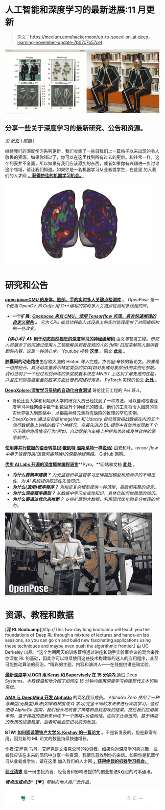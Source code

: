 # 人工智能和深度学习的最新进展:11 月更新

> 原文：<https://medium.com/hackernoon/up-to-speed-on-ai-deep-learning-november-update-7b07c7b57cef>

![](img/d9a0e06cc829bb8043f92e0781948cef.png)

## 分享一些关于深度学习的最新研究、公告和资源。

*由* [*萨克*](https://www.linkedin.com/in/isaacmadan) *(* [*邮箱*](mailto:isaac@venrock.com) *)*

继续我们的深度学习系列更新，我们收集了一些自我们上一篇帖子以来出现的令人敬畏的资源。如果你错过了，你可以在这里找到所有过去的更新。和往常一样，这个列表并不全面，所以如果有我们应该添加的东西，或者如果你有兴趣进一步讨论这个领域，请让我们知道。如果你是一名机器学习从业者或学生，在这里 加入我们的人才网 [**，获得绝佳的机器学习机会。**](https://docs.google.com/forms/d/e/1FAIpQLScSLc-772-6rsumQ2fCGqzNMjkqtpE2h3yIBLh5jgwEP-g0gA/viewform)

![](img/8f0bd2d59e13764c4514edcc10c5a7ca.png)

# 研究和公告

[**open pose:CMU 的身体、脸部、手的实时多人关键点检测库**](https://github.com/CMU-Perceptual-Computing-Lab/openpose) 。 *OpenPose 是一个使用 OpenCV 和 Caffe 用 C++编写的实时多人关键点检测和多线程的库。*

*   **一个扩展:** [***Openpose 来自 CMU，使用 Tensorflow 实现，具有快速推理的自定义架构***](https://github.com/ildoonet/tf-openpose) ***。*** *它为 CPU 或低功耗嵌入式设备上的实时处理提供了对网络结构的一些改变。*

***【读心术】AI:*** [**用于动态自然视觉的深度学习的神经编解码**](http://www.purdue.edu/newsroom/releases/2017/Q4/researchers-demonstrate-mind-reading-brain-decoding-tech-----.html) 由文*等*普渡工程。*研究人员展示了如何通过使用人工智能解读观看视频的人的 fMRI 扫描来解码人脑所看到的内容，这是一种读心术。* Youtube 视频 [**这里**](https://www.youtube.com/watch?v=Qh5_uMGXl1g) 。原文 [**此处**](https://academic.oup.com/cercor/article/4560155/Neural-Encoding-and-Decoding-with-Deep-Learning) 。

**胶囊间的动态路由**由谷歌大脑的 Hinton *等人*完成。杰弗里·辛顿的新论文。*胶囊是一组神经元，其活动向量表示特定类型的实体(如对象或对象部分)的实例化参数。我们证明了一个经过判别训练的多层胶囊系统在 MNIST 上达到了最先进的性能，并且在识别高度重叠的数字方面比卷积网络好得多。* PyTorch 实现的论文 [**此处**](https://github.com/gram-ai/capsule-networks) 。

[**DeepXplore:深度学习系统的自动化白盒测试**](https://arxiv.org/abs/1705.06640) 哥伦比亚工程的 Pei *等人*。

*   哥伦比亚大学和利哈伊大学的研究人员已经找到了一种方法，可以自动检查深度学习神经网络中数千到数百万个神经元的错误。他们的工具将令人困惑的真实世界输入到网络中，以揭露神经元集群有缺陷的推理的罕见实例。
*   *DeepXplore 通过在包括 ImageNet 和 Udacity 自动驾驶挑战数据在内的五个流行数据集上训练的数千个神经元，在最先进的 DL 模型中有效地发现数千个不正确的角落情况行为(例如，自动驾驶汽车撞上护栏和伪装成良性软件的恶意软件)。*

[**使用非并行数据的语音转换(即像凯特·温斯莱特一样说话)**](https://github.com/andabi/deep-voice-conversion) 由安和朴。*tensor flow 中用于语音转换(语音风格转换)的深度神经网络。* GitHub 回购。

[**优步 AI Labs 开源的深度概率编程语言**](https://eng.uber.com/pyro/)**Pyro。**网站和文档 [**此处**](http://pyro.ai/) 。

*   ***为什么要概率建模？*** *为无监督和半监督学习正确捕捉模型和预测中的不确定性，为 AI 系统提供陈述性先验知识。*
*   ***为什么(通用)概率程序？*** *为指定复杂模型提供一种清晰、高级但完整的语言。*
*   ***为什么深度概率模型？*** *从数据中学习生成性知识，具体化如何做推理的知识。*
*   ***为什么要通过优化来推断？*** *支持扩展到大数据，利用现代优化和变分推理的优势。*

![](img/c735e3040b9ea384dc0e1f7271b2f816.png)

# 资源、教程和数据

[**深 RL Bootcamp**](http://​This two-day long bootcamp will teach you the foundations of Deep RL through a mixture of lectures and hands-on lab sessions, so you can go on and build new fascinating applications using these techniques and maybe even push the algorithmic frontier.) 由 UC Berkeley 出品。*这个为期两天的训练营将通过讲座和动手实验室会议的混合来教你深度 RL 的基础，因此你可以继续使用这些技术构建新的迷人的应用程序，甚至可能推动算法的前沿。*精彩的主题、内容和演讲人——在线提供讲座和实验。

[**最新深度学习 OCR 用 Keras 和 Supervisely 在 15 分钟内**](https://hackernoon.com/latest-deep-learning-ocr-with-keras-and-supervisely-in-15-minutes-34aecd630ed8) 通过 Deep Systems。*本教程温和地介绍了如何在 15 分钟内使用深度学习构建现代文本识别系统。*

[**AMA 与 DeepMind 开发 AlphaGo**](https://www.reddit.com/r/MachineLearning/comments/76xjb5/ama_we_are_david_silver_and_julian_schrittwieser/) 的两名团队成员。 *AlphaGo Zero 使用了一种与典型(无模型)算法(如策略梯度或 Q 学习)完全不同的方法来进行深度学习。通过使用 AlphaGo 搜索，我们极大地改善了策略和自我游戏的结果，然后我们应用简单的、基于梯度的更新来训练下一个策略+价值网络。这似乎比渐进的、基于梯度的政策改进更稳定，后者可能会忘记以前的改进。*

**BTW:** [**如何阅读滑铁卢大学 S. Keshav 的一篇论文**](http://ccr.sigcomm.org/online/files/p83-keshavA.pdf) 。不是新发表的，但是非常有用，因为新的 ML 论文的数量持续快速增长。

作者:艾萨克·马丹。艾萨克是文洛克公司的投资者。如果你对深度学习感兴趣，或者我应该在未来的简讯中分享一些资源，我很乐意收到你的来信。如果你是机器学习从业者或学生，请在这里 加入我们的人才网 [**，获得绝佳的机器学习机会。**](https://docs.google.com/forms/d/e/1FAIpQLScSLc-772-6rsumQ2fCGqzNMjkqtpE2h3yIBLh5jgwEP-g0gA/viewform)

[**创业请求**](http://www.requestsforstartups.com) 是一份由投资者、经营者和影响者提供的创业想法&观点的时事通讯。

***请点击或点击“︎***【❤】*帮助向他人推广此作品。*

![](img/c058ff3d54c9ed80c79b3103693cec07.png)